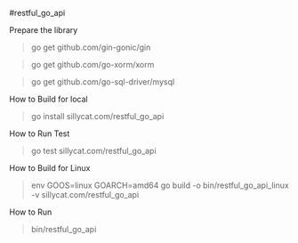 #restful_go_api

Prepare the library

>go get github.com/gin-gonic/gin

>go get github.com/go-xorm/xorm

>go get github.com/go-sql-driver/mysql

How to Build for local

>go install sillycat.com/restful_go_api

How to Run Test

>go test sillycat.com/restful_go_api

How to Build for Linux

>env GOOS=linux GOARCH=amd64 go build -o bin/restful_go_api_linux -v sillycat.com/restful_go_api

How to Run

>bin/restful_go_api